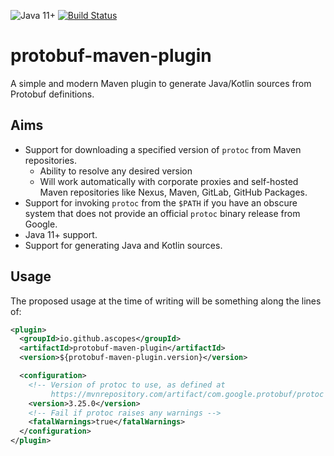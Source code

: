 ![Java 11+](https://img.shields.io/badge/Java-11+-blue?logo=openjdk&logoColor=white)
[![Build Status](https://github.com/ascopes/protobuf-maven-plugin/actions/workflows/build.yml/badge.svg?branch=main)](https://github.com/ascopes/protobuf-maven-plugin/actions/workflows/build.yml)
<!--[![codecov](https://codecov.io/gh/ascopes/protobuf-maven-plugin/graph/badge.svg?token=bW37uc04cL)](https://codecov.io/gh/ascopes/protobuf-maven-plugin)-->

# protobuf-maven-plugin

A simple and modern Maven plugin to generate Java/Kotlin sources from Protobuf definitions.

## Aims

- Support for downloading a specified version of `protoc` from Maven repositories.
  - Ability to resolve any desired version
  - Will work automatically with corporate proxies and self-hosted Maven repositories like Nexus,
    Maven, GitLab, GitHub Packages.
- Support for invoking `protoc` from the `$PATH` if you have an obscure system that does not provide
  an official `protoc` binary release from Google.
- Java 11+ support.
- Support for generating Java and Kotlin sources.

## Usage

The proposed usage at the time of writing will be something along the lines of:

```xml
<plugin>
  <groupId>io.github.ascopes</groupId>
  <artifactId>protobuf-maven-plugin</artifactId>
  <version>${protobuf-maven-plugin.version}</version>

  <configuration>
    <!-- Version of protoc to use, as defined at
         https://mvnrepository.com/artifact/com.google.protobuf/protoc -->
    <version>3.25.0</version>
    <!-- Fail if protoc raises any warnings -->
    <fatalWarnings>true</fatalWarnings>
  </configuration>
</plugin>
```
